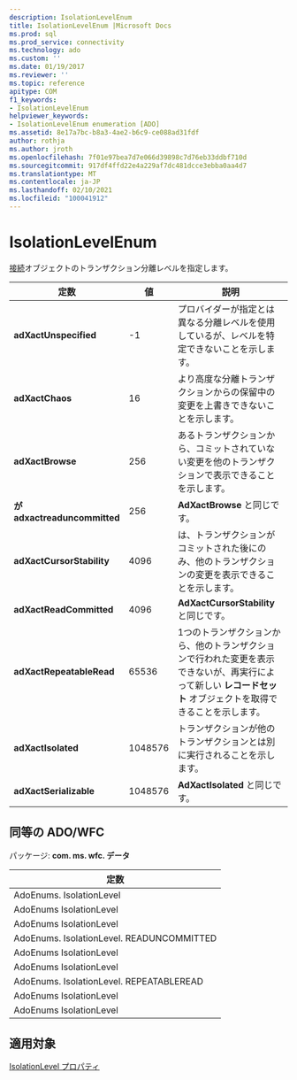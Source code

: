 ```yaml
---
description: IsolationLevelEnum
title: IsolationLevelEnum |Microsoft Docs
ms.prod: sql
ms.prod_service: connectivity
ms.technology: ado
ms.custom: ''
ms.date: 01/19/2017
ms.reviewer: ''
ms.topic: reference
apitype: COM
f1_keywords:
- IsolationLevelEnum
helpviewer_keywords:
- IsolationLevelEnum enumeration [ADO]
ms.assetid: 8e17a7bc-b8a3-4ae2-b6c9-ce088ad31fdf
author: rothja
ms.author: jroth
ms.openlocfilehash: 7f01e97bea7d7e066d39898c7d76eb33ddbf710d
ms.sourcegitcommit: 917df4ffd22e4a229af7dc481dcce3ebba0aa4d7
ms.translationtype: MT
ms.contentlocale: ja-JP
ms.lasthandoff: 02/10/2021
ms.locfileid: "100041912"
---
```

# <a name="isolationlevelenum"></a>IsolationLevelEnum
[接続](./connection-object-ado.md)オブジェクトのトランザクション分離レベルを指定します。  
  
|定数|値|説明|  
|--------------|-----------|-----------------|  
|**adXactUnspecified**|-1|プロバイダーが指定とは異なる分離レベルを使用しているが、レベルを特定できないことを示します。|  
|**adXactChaos**|16|より高度な分離トランザクションからの保留中の変更を上書きできないことを示します。|  
|**adXactBrowse**|256|あるトランザクションから、コミットされていない変更を他のトランザクションで表示できることを示します。|  
|**が adxactreaduncommitted**|256|**AdXactBrowse** と同じです。|  
|**adXactCursorStability**|4096|は、トランザクションがコミットされた後にのみ、他のトランザクションの変更を表示できることを示します。|  
|**adXactReadCommitted**|4096|**AdXactCursorStability** と同じです。|  
|**adXactRepeatableRead**|65536|1つのトランザクションから、他のトランザクションで行われた変更を表示できないが、再実行によって新しい **レコードセット** オブジェクトを取得できることを示します。|  
|**adXactIsolated**|1048576|トランザクションが他のトランザクションとは別に実行されることを示します。|  
|**adXactSerializable**|1048576|**AdXactIsolated** と同じです。|  
  
## <a name="adowfc-equivalent"></a>同等の ADO/WFC  
 パッケージ: **com. ms. wfc. データ**  
  
|定数|  
|--------------|  
|AdoEnums. IsolationLevel|  
|AdoEnums IsolationLevel|  
|AdoEnums IsolationLevel|  
|AdoEnums. IsolationLevel. READUNCOMMITTED|  
|AdoEnums IsolationLevel|  
|AdoEnums IsolationLevel|  
|AdoEnums. IsolationLevel. REPEATABLEREAD|  
|AdoEnums IsolationLevel|  
|AdoEnums IsolationLevel|  
  
## <a name="applies-to"></a>適用対象  
 [IsolationLevel プロパティ](./isolationlevel-property.md)